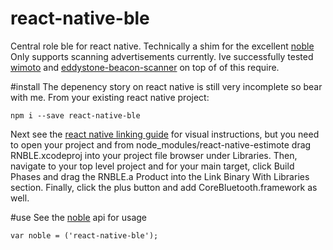 # react-native-ble

Central role ble for react native. Technically a shim for the excellent [noble](https://github.com/sandeepmistry/noble/) Only supports scanning advertisements currently. Ive successfully tested [wimoto](https://github.com/sandeepmistry/node-wimoto) and [eddystone-beacon-scanner](https://github.com/sandeepmistry/node-eddystone-beacon-scanner/) on top of of this require.

#install
The depenency story on react native is still very incomplete so bear with me. From your existing react native project:
```
npm i --save react-native-ble
```
Next see the [react native linking guide](https://facebook.github.io/react-native/docs/linking-libraries.html) for visual instructions, but you need to open your project and from node_modules/react-native-estimote drag RNBLE.xcodeproj into your project file browser under Libraries. Then, navigate to your top level project and for your main target, click Build Phases and drag the RNBLE.a Product into the Link Binary With Libraries section. Finally, click the plus button and add CoreBluetooth.framework as well.

#use
See the [noble](https://github.com/sandeepmistry/noble/) api for usage
```
var noble = ('react-native-ble');
```
